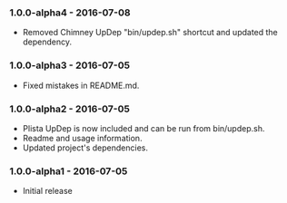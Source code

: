### 1.0.0-alpha4 - 2016-07-08

  * Removed Chimney UpDep "bin/updep.sh" shortcut and updated the dependency.

### 1.0.0-alpha3 - 2016-07-05

  * Fixed mistakes in README.md.

### 1.0.0-alpha2 - 2016-07-05

  * Plista UpDep is now included and can be run from bin/updep.sh.
  * Readme and usage information.
  * Updated project's dependencies.

### 1.0.0-alpha1 - 2016-07-05

  * Initial release